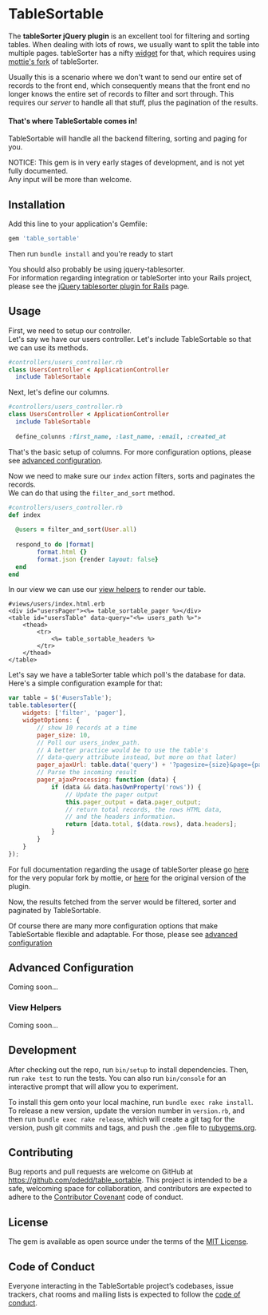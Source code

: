 # TableSortable

The **tableSorter jQuery plugin** is an excellent tool for filtering and sorting tables. 
When dealing with lots of rows, we usually want to split the table into multiple pages. tableSorter has a nifty [widget](https://mottie.github.io/tablesorter/docs/example-pager-ajax.html) for that, which requires using [mottie's fork](https://mottie.github.io/tablesorter/docs/index.html) of tableSorter.

Usually this is a scenario where we don't want to send our entire set of records to the front end,
which consequently means that the front end no longer knows the entire set of records to filter and sort through.
This requires our *server* to handle all that stuff, plus the pagination of the results. 

#### That's where TableSortable comes in!

TableSortable will handle all the backend filtering, sorting and paging for you.

NOTICE: This gem is in very early stages of development, and is not yet fully documented.  
Any input will be more than welcome.

## Installation

Add this line to your application's Gemfile:

```ruby
gem 'table_sortable'
```

Then run `bundle install` and you're ready to start

You should also probably be using jquery-tablesorter.  
For information regarding integration or tableSorter into your Rails project, 
please see the [jQuery tablesorter plugin for Rails](https://github.com/themilkman/jquery-tablesorter-rails) page.

## Usage

First, we need to setup our controller.  
Let's say we have our users controller. Let's include TableSortable so that we can use its methods.

```ruby
#controllers/users_controller.rb
class UsersController < ApplicationController
  include TableSortable
```

Next, let's define our columns.
```ruby
#controllers/users_controller.rb
class UsersController < ApplicationController
  include TableSortable
  
  define_colunns :first_name, :last_name, :email, :created_at
```
That's the basic setup of columns. For more configuration options, please see [advanced configuration](#advanced-configuration).

Now we need to make sure our `index` action filters, sorts and paginates the records.  
We can do that using the `filter_and_sort` method.
```ruby
#controllers/users_controller.rb
def index
  
  @users = filter_and_sort(User.all)
  
  respond_to do |format|
        format.html {}
        format.json {render layout: false}
  end
end
```

In our view we can use our [view helpers](#view-helpers) to render our table.
```erbruby
#views/users/index.html.erb
<div id="usersPager"><%= table_sortable_pager %></div>
<table id="usersTable" data-query="<%= users_path %>">
    <thead>
        <tr>
            <%= table_sortable_headers %>
        </tr>
    </thead>
</table>
```

Let's say we have a tableSorter table which poll's the database for data. Here's a simple configuration example for that:

```javascript
var table = $('#usersTable');
table.tablesorter({
    widgets: ['filter', 'pager'],
    widgetOptions: {
        // show 10 records at a time
        pager_size: 10,
        // Poll our users_index_path.
        // A better practice would be to use the table's 
        // data-query attribute instead, but more on that later)
        pager_ajaxUrl: table.data('query') + '?pagesize={size}&page={page}&{filterList:fcol}&{sortList:scol}',
        // Parse the incoming result
        pager_ajaxProcessing: function (data) {
            if (data && data.hasOwnProperty('rows')) {
                // Update the pager output
                this.pager_output = data.pager_output;
                // return total records, the rows HTML data,
                // and the headers information.
                return [data.total, $(data.rows), data.headers];
            }
        }
    }
});
```
For full documentation regarding the usage of tableSorter please go [here](https://mottie.github.io/tablesorter/docs/index.html) for the very popular fork by mottie, or [here](http://tablesorter.com/docs/) for the original version of the plugin.

Now, the results fetched from the server would be filtered, sorter and paginated by TableSortable.

Of course there are many more configuration options that make TableSortable flexible and adaptable. For those, please see [advanced configuration](#advanced-configuration)

## Advanced Configuration
Coming soon...

### View Helpers
Coming soon...

## Development

After checking out the repo, run `bin/setup` to install dependencies. Then, run `rake test` to run the tests. You can also run `bin/console` for an interactive prompt that will allow you to experiment.

To install this gem onto your local machine, run `bundle exec rake install`. To release a new version, update the version number in `version.rb`, and then run `bundle exec rake release`, which will create a git tag for the version, push git commits and tags, and push the `.gem` file to [rubygems.org](https://rubygems.org).

## Contributing

Bug reports and pull requests are welcome on GitHub at https://github.com/odedd/table_sortable. This project is intended to be a safe, welcoming space for collaboration, and contributors are expected to adhere to the [Contributor Covenant](http://contributor-covenant.org) code of conduct.

## License

The gem is available as open source under the terms of the [MIT License](http://opensource.org/licenses/MIT).

## Code of Conduct

Everyone interacting in the TableSortable project’s codebases, issue trackers, chat rooms and mailing lists is expected to follow the [code of conduct](https://github.com/[USERNAME]/table_sortable/blob/master/CODE_OF_CONDUCT.md).
